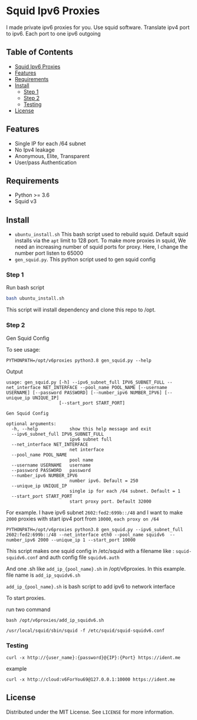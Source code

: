 # Squid Ipv6 Proxies

I made private ipv6 proxies for you. Use squid software. Translate ipv4 port to ipv6. Each port to one ipv6 outgoing

## Table of Contents

<!--ts-->
  * [Squid Ipv6 Proxies](#squid-ipv6-proxies)
  * [Features](#features)
  * [Requirements](#requirements)
  * [Install](#install)
     * [Step 1](#step-1)
     * [Step 2](#step-2)
     * [Testing](#testing)
  * [License](#license)

<!-- Added by: gcb, at: Thu 29 Oct 2020 02:12:41 PM +07 -->

<!--te-->

## Features

* Single IP for each /64 subnet
* No Ipv4 leakage
* Anonymous, Elite, Transparent
* User/pass Authentication

## Requirements
- Python >= 3.6
- Squid v3
## Install

- `ubuntu_install.sh` This bash script used to rebuild squid. Default squid installs via the `apt` limit to 128 port. To make more proxies in squid, We need an increasing number of squid ports for proxy. Here, I change the number port listen to 65000
- `gen_squid.py`. This python script used to gen squid config

### Step 1

Run bash script

```bash
bash ubuntu_install.sh
```

This script will install dependency and clone this repo to /opt.

### Step 2
Gen Squid Config

To see usage:

```
PYTHONPATH=/opt/v6proxies python3.8 gen_squid.py --help 
```

Output

```
usage: gen_squid.py [-h] --ipv6_subnet_full IPV6_SUBNET_FULL --net_interface NET_INTERFACE --pool_name POOL_NAME [--username USERNAME] [--password PASSWORD] [--number_ipv6 NUMBER_IPV6] [--unique_ip UNIQUE_IP]
                    [--start_port START_PORT]

Gen Squid Config

optional arguments:
  -h, --help            show this help message and exit
  --ipv6_subnet_full IPV6_SUBNET_FULL
                        ipv6 subnet full
  --net_interface NET_INTERFACE
                        net interface
  --pool_name POOL_NAME
                        pool name
  --username USERNAME   username
  --password PASSWORD   password
  --number_ipv6 NUMBER_IPV6
                        number ipv6. Default = 250
  --unique_ip UNIQUE_IP
                        single ip for each /64 subnet. Default = 1
  --start_port START_PORT
                        start proxy port. Default 32000

```

For example. I have ipv6 subnet `2602:fed2:699b::/48` and I want to make `2000` proxies with start ipv4 port from `10000`, `each proxy on /64`

```shell script
PYTHONPATH=/opt/v6proxies python3.8 gen_squid.py --ipv6_subnet_full 2602:fed2:699b::/48 --net_interface eth0 --pool_name squidv6  --number_ipv6 2000 --unique_ip 1 --start_port 10000
```
This script makes one squid config in /etc/squid with a filename like : `squid-squidv6.conf` and auth config file `squidv6.auth`

And one .sh like `add_ip_{pool_name}.sh` in /opt/v6proxies. In this example. file name is `add_ip_squidv6.sh`

`add_ip_{pool_name}.sh` is bash script to add ipv6 to network interface

To start proxies.

run two command

```shell script
bash /opt/v6proxies/add_ip_squidv6.sh
```

```shell script
/usr/local/squid/sbin/squid -f /etc/squid/squid-squidv6.conf
```

### Testing

```shell script
curl -x http://{user_name}:{password}@{IP}:{Port} https://ident.me 
```

example

```
curl -x http://cloud:v6ForYou69@127.0.0.1:10000 https://ident.me 
```

## License
Distributed under the MIT License. See `LICENSE` for more information.

 
